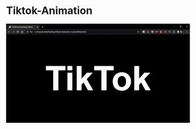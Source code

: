 # Tiktok-Animation

![Preview](https://github.com/mohitrathod7/Tiktok-Animation/blob/master/preview.gif?raw=true)
